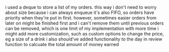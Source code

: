 i used a deque to store a list of my orders. this way i don't need to worry about size because i can always enqueue
it's also FIFO, so orders have priority when they're put in first. however, sometimes easier orders from later on might be finished first
and i can't remove them until previous orders can be removed, which is one limit of my implementation
with more time i might add more customization, such as custom options to change the price, eg a size of a drink
i also should've added functionality to the day in review function to calcuate the total amount of money earned